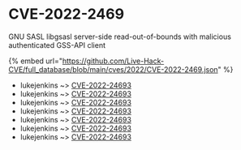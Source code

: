 # CVE-2022-2469

GNU SASL libgsasl server-side read-out-of-bounds with malicious authenticated GSS-API client

{% embed url="https://github.com/Live-Hack-CVE/full_database/blob/main/cves/2022/CVE-2022-2469.json" %}


* lukejenkins ~> [CVE-2022-24693](https://www.alice-snow.ru/2022/database/cve-2022-2469/cve-2022-24693-lukejenkins)
* lukejenkins ~> [CVE-2022-24693](https://www.alice-snow.ru/2022/database/cve-2022-2469/cve-2022-24693-lukejenkins)
* lukejenkins ~> [CVE-2022-24693](https://www.alice-snow.ru/2022/database/cve-2022-2469/cve-2022-24693-lukejenkins)
* lukejenkins ~> [CVE-2022-24693](https://www.alice-snow.ru/2022/database/cve-2022-2469/cve-2022-24693-lukejenkins)
* lukejenkins ~> [CVE-2022-24693](https://www.alice-snow.ru/2022/database/cve-2022-2469/cve-2022-24693-lukejenkins)
* lukejenkins ~> [CVE-2022-24693](https://www.alice-snow.ru/2022/database/cve-2022-2469/cve-2022-24693-lukejenkins)
* lukejenkins ~> [CVE-2022-24693](https://www.alice-snow.ru/2022/database/cve-2022-2469/cve-2022-24693-lukejenkins)